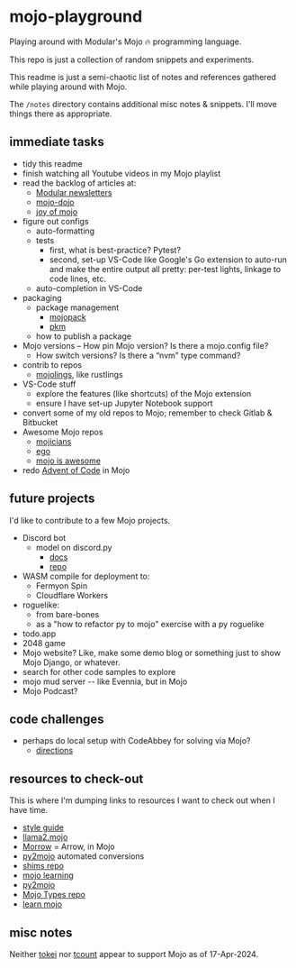# mojo-playground

Playing around with Modular's Mojo 🔥 programming language.

This repo is just a collection of random snippets and experiments.

This readme is just a semi-chaotic list of notes and references
gathered while playing around with Mojo.

The `/notes` directory contains additional misc notes & snippets. I'll move
things there as appropriate.

## immediate tasks

- tidy this readme
- finish watching all Youtube videos in my Mojo playlist
- read the backlog of articles at:
  - [Modular newsletters](https://www.modular.com/newsletters)
  - [mojo-dojo](https://mojodojo.dev/)
  - [joy of mojo](https://joyofmojo.com/)
- figure out configs
  - auto-formatting
  - tests
    - first, what is best-practice? Pytest?
    - second, set-up VS-Code like Google's Go extension to auto-run and make the
      entire output all pretty: per-test lights, linkage to code lines, etc.
  - auto-completion in VS-Code
- packaging
  - package management
    - [mojopack](https://github.com/kernhanda/mojopack)
    - [pkm](https://github.com/Hammad-hab/pkm)
  - how to publish a package
- Mojo versions
  – How pin Mojo version? Is there a mojo.config file?
  - How switch versions? Is there a “nvm” type command?
- contrib to repos
  - [mojolings](https://github.com/dbusteed/mojolings), like rustlings
- VS-Code stuff
  - explore the features (like shortcuts) of the Mojo extension
  - ensure I have set-up Jupyter Notebook support
- convert some of my old repos to Mojo; remember to check Gitlab & Bitbucket
- Awesome Mojo repos
  - [mojicians](https://github.com/mojicians/awesome-mojo)
  - [ego](https://github.com/ego/awesome-mojo)
  - [mojo is awesome](https://github.com/mfranzon/mojo-is-awesome)
- redo [Advent of Code](https://adventofcode.com/) in Mojo

## future projects

I'd like to contribute to a few Mojo projects.

- Discord bot
  - model on discord.py
    - [docs](https://discordpy.readthedocs.io/en/stable/)
    - [repo](https://github.com/Rapptz/discord.py)
- WASM compile for deployment to:
  - Fermyon Spin
  - Cloudflare Workers
- roguelike:
  - from bare-bones
  - as a "how to refactor py to mojo" exercise with a py roguelike
- todo.app
- 2048 game
- Mojo website? Like, make some demo blog or something just to show Mojo Django,
  or whatever.
- search for other code samples to explore
- mojo mud server -- like Evennia, but in Mojo
- Mojo Podcast?

## code challenges

- perhaps do local setup with CodeAbbey for solving via Mojo?
  - [directions](https://www.codeabbey.com/index/wiki/running)

## resources to check-out

This is where I'm dumping links to resources I want to check out when I have time.

- [style guide](https://github.com/modularml/mojo/blob/nightly/stdlib/docs/style-guide.md)
- [llama2.mojo](https://github.com/tairov/llama2.mojo)
- [Morrow](https://github.com/mojoto/morrow.mojo) = Arrow, in Mojo
- [py2mojo](https://github.com/msaelices/py2mojo) automated conversions
- [shims repo](https://github.com/lsh/shims)
- [mojo learning](https://github.com/rd4com/mojo-learning)
- [py2mojo](https://github.com/msaelices/py2mojo)
- [Mojo Types repo](https://github.com/Moosems/Mojo-Types)
- [learn mojo](https://github.com/better-mojo/learn-mojo)

## misc notes

Neither [tokei](https://github.com/XAMPPRocky/tokei)
nor [tcount](https://github.com/RRethy/tcount)
appear to support Mojo as of 17-Apr-2024.
